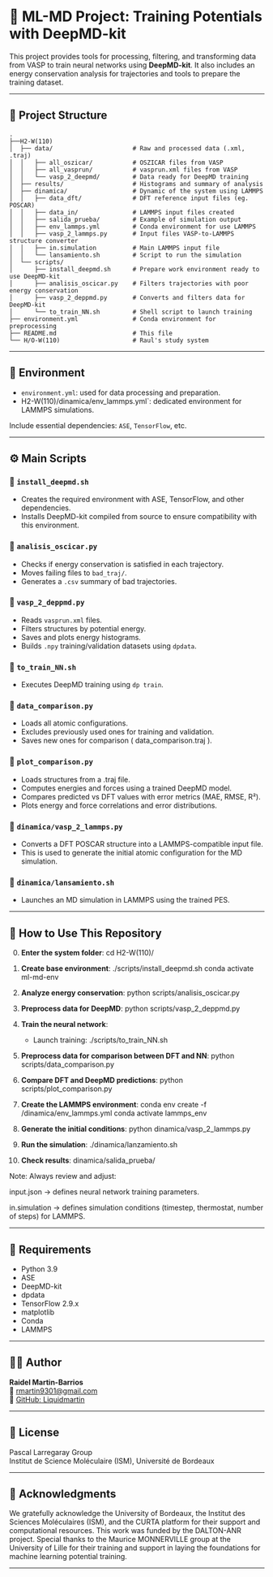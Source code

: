 # 🧠 ML-MD Project: Training Potentials with DeepMD-kit

This project provides tools for processing, filtering, and transforming data from VASP to train neural networks using **DeepMD-kit**. It also includes an energy conservation analysis for trajectories and tools to prepare the training dataset.

---

## 📂 Project Structure

```
.	
├──H2-W(110)
│  ├── data/                      # Raw and processed data (.xml, .traj)
│  │   ├── all_oszicar/           # OSZICAR files from VASP
│  │   ├── all_vasprun/           # vasprun.xml files from VASP
│  │   └── vasp_2_deepmd/         # Data ready for DeepMD training
│  ├── results/                   # Histograms and summary of analysis
│  ├── dinamica/                  # Dynamic of the system using LAMMPS
│  │   ├── data_dft/              # DFT reference input files (eg. POSCAR)
│  │   ├── data_in/               # LAMMPS input files created
│  │   ├── salida_prueba/         # Example of simulation output
│  │   ├── env_lammps.yml         # Conda environment for use LAMMPS
│  │   ├── vasp_2_lammps.py       # Input files VASP-to-LAMMPS structure converter
│  │   ├── in.simulation          # Main LAMMPS input file
│  │   └── lansamiento.sh         # Script to run the simulation 
│  └── scripts/
│      ├── install_deepmd.sh      # Prepare work environment ready to use DeepMD-kit
│      ├── analisis_oscicar.py    # Filters trajectories with poor energy conservation
│      ├── vasp_2_deppmd.py       # Converts and filters data for DeepMD-kit
│      └── to_train_NN.sh         # Shell script to launch training
├── environment.yml               # Conda environment for preprocessing
├── README.md                     # This file
└── H/O-W(110)                    # Raul's study system
```

---

## 🔧 Environment

- `environment.yml`: used for data processing and preparation.
- H2-W(110)/dinamica/env_lammps.yml`: dedicated environment for LAMMPS simulations.

Include essential dependencies: `ASE`, `TensorFlow`, etc.

---

## ⚙️ Main Scripts

### 🔹 `install_deepmd.sh`
- Creates the required environment with ASE, TensorFlow, and other dependencies.
- Installs DeepMD-kit compiled from source to ensure compatibility with this environment.

### 🔹 `analisis_oscicar.py`
- Checks if energy conservation is satisfied in each trajectory.
- Moves failing files to `bad_traj/`.
- Generates a `.csv` summary of bad trajectories.

### 🔹 `vasp_2_deppmd.py`
- Reads `vasprun.xml` files.
- Filters structures by potential energy.
- Saves and plots energy histograms.
- Builds `.npy` training/validation datasets using `dpdata`.

### 🔹 `to_train_NN.sh`
- Executes DeepMD training using `dp train`.

### 🔹 `data_comparison.py`
- Loads all atomic configurations.
- Excludes previously used ones for training and validation.
- Saves new ones for comparison ( data_comparison.traj ).

### 🔹 `plot_comparison.py`
- Loads structures from a .traj file.
- Computes energies and forces using a trained DeepMD model.
- Compares predicted vs DFT values with error metrics (MAE, RMSE, R²).
- Plots energy and force correlations and error distributions.

### 🔹 `dinamica/vasp_2_lammps.py`
- Converts a DFT POSCAR structure into a LAMMPS-compatible input file.  
- This is used to generate the initial atomic configuration for the MD simulation.


### 🔹 `dinamica/lansamiento.sh`
- Launches an MD simulation in LAMMPS using the trained PES.

---

## 🚀 How to Use This Repository

0. **Enter the system folder**:
   cd  H2-W(110)/
   
1. **Create base environment**:
   ./scripts/install_deepmd.sh
   conda activate ml-md-env

2. **Analyze energy conservation**:
   python scripts/analisis_oscicar.py

3. **Preprocess data for DeepMD**:
   python scripts/vasp_2_deppmd.py

4. **Train the neural network**:
   - Launch training:
     ./scripts/to_train_NN.sh

5. **Preprocess data for comparison between DFT and NN**:
   python scripts/data_comparison.py

6. **Compare DFT and DeepMD predictions**:
   python scripts/plot_comparison.py
     
7. **Create the LAMMPS environment**:
   conda env create -f /dinamica/env_lammps.yml
   conda activate lammps_env

8. **Generate the initial conditions**:
   python dinamica/vasp_2_lammps.py


9. **Run the simulation**:
   ./dinamica/lanzamiento.sh

10. **Check results**:
   dinamica/salida_prueba/

Note: Always review and adjust:

input.json → defines neural network training parameters.

in.simulation → defines simulation conditions (timestep, thermostat, number of steps) for LAMMPS.   

---

## 🧬 Requirements

- Python 3.9
- ASE
- DeepMD-kit
- dpdata
- TensorFlow 2.9.x
- matplotlib
- Conda
- LAMMPS

---

## 🧑‍💻 Author

**Raidel Martin-Barrios**  
📧 rmartin9301@gmail.com  
🔗 [GitHub: Liquidmartin](https://github.com/Liquidmartin)

---

## 📄 License

Pascal Larregaray Group  
Institut de Science Moléculaire (ISM), Université de Bordeaux

---

## 📄 Acknowledgments 


We gratefully acknowledge the University of Bordeaux, the Institut des Sciences Moléculaires (ISM), and the CURTA platform for their support and computational resources. This work was funded by the DALTON-ANR project. Special thanks to the Maurice MONNERVILLE group at the University of Lille for their training and support in laying the foundations for machine learning potential training.

---

